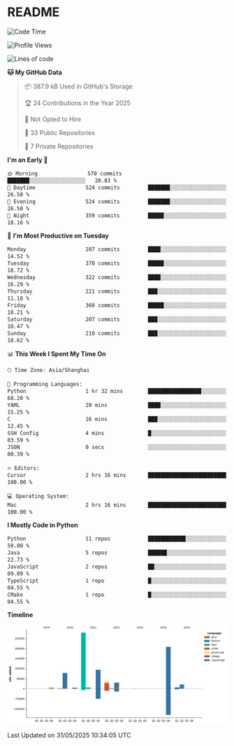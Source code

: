 # README

<!--START_SECTION:waka-->
![Code Time](http://img.shields.io/badge/Code%20Time-1%2C338%20hrs%2035%20mins-blue)

![Profile Views](http://img.shields.io/badge/Profile%20Views-1-blue)

![Lines of code](https://img.shields.io/badge/From%20Hello%20World%20I%27ve%20Written-764.3%20thousand%20lines%20of%20code-blue)

**🐱 My GitHub Data** 

> 📦 387.9 kB Used in GitHub's Storage 
 > 
> 🏆 24 Contributions in the Year 2025
 > 
> 🚫 Not Opted to Hire
 > 
> 📜 33 Public Repositories 
 > 
> 🔑 7 Private Repositories 
 > 
**I'm an Early 🐤** 

```text
🌞 Morning                570 commits         ███████░░░░░░░░░░░░░░░░░░   28.83 % 
🌆 Daytime                524 commits         ███████░░░░░░░░░░░░░░░░░░   26.50 % 
🌃 Evening                524 commits         ███████░░░░░░░░░░░░░░░░░░   26.50 % 
🌙 Night                  359 commits         █████░░░░░░░░░░░░░░░░░░░░   18.16 % 
```
📅 **I'm Most Productive on Tuesday** 

```text
Monday                   287 commits         ████░░░░░░░░░░░░░░░░░░░░░   14.52 % 
Tuesday                  370 commits         █████░░░░░░░░░░░░░░░░░░░░   18.72 % 
Wednesday                322 commits         ████░░░░░░░░░░░░░░░░░░░░░   16.29 % 
Thursday                 221 commits         ███░░░░░░░░░░░░░░░░░░░░░░   11.18 % 
Friday                   360 commits         █████░░░░░░░░░░░░░░░░░░░░   18.21 % 
Saturday                 207 commits         ███░░░░░░░░░░░░░░░░░░░░░░   10.47 % 
Sunday                   210 commits         ███░░░░░░░░░░░░░░░░░░░░░░   10.62 % 
```


📊 **This Week I Spent My Time On** 

```text
🕑︎ Time Zone: Asia/Shanghai

💬 Programming Languages: 
Python                   1 hr 32 mins        █████████████████░░░░░░░░   68.20 % 
YAML                     20 mins             ████░░░░░░░░░░░░░░░░░░░░░   15.25 % 
C                        16 mins             ███░░░░░░░░░░░░░░░░░░░░░░   12.45 % 
SSH Config               4 mins              █░░░░░░░░░░░░░░░░░░░░░░░░   03.59 % 
JSON                     0 secs              ░░░░░░░░░░░░░░░░░░░░░░░░░   00.39 % 

🔥 Editors: 
Cursor                   2 hrs 16 mins       █████████████████████████   100.00 % 

💻 Operating System: 
Mac                      2 hrs 16 mins       █████████████████████████   100.00 % 
```

**I Mostly Code in Python** 

```text
Python                   11 repos            ████████████░░░░░░░░░░░░░   50.00 % 
Java                     5 repos             ██████░░░░░░░░░░░░░░░░░░░   22.73 % 
JavaScript               2 repos             ██░░░░░░░░░░░░░░░░░░░░░░░   09.09 % 
TypeScript               1 repo              █░░░░░░░░░░░░░░░░░░░░░░░░   04.55 % 
CMake                    1 repo              █░░░░░░░░░░░░░░░░░░░░░░░░   04.55 % 
```



**Timeline**

![Lines of Code chart](https://raw.githubusercontent.com/XeonHis/XeonHis/main/assets/bar_graph.png)


 Last Updated on 31/05/2025 10:34:05 UTC
<!--END_SECTION:waka-->
